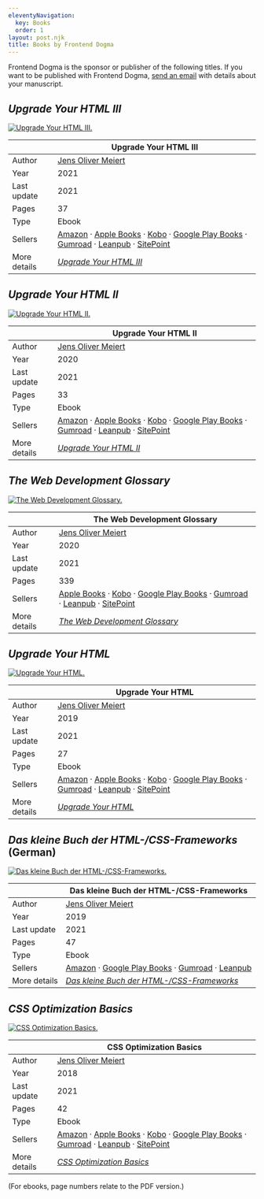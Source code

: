 ```yaml
---
eleventyNavigation:
  key: Books
  order: 1
layout: post.njk
title: Books by Frontend Dogma
---
```

Frontend Dogma is the sponsor or publisher of the following titles. If you want to be published with Frontend Dogma, [send an email](/contact/) with details about your manuscript.

<h2><cite>Upgrade Your HTML III</cite></h2>
<div class=fd-promo><a href=https://meiert.com/en/blog/upgrade-your-html-3/><img src=https://d3rdtowr0c5lpf.cloudfront.net/de/publications/books/upgrade-your-html-3/cover-s.png alt="Upgrade Your HTML III."></a></div>

|  | Upgrade Your HTML III |
|---|---|
| Author | [Jens Oliver Meiert](https://meiert.com/en/) |
| Year | 2021 |
| Last update | 2021 |
| Pages | 37 |
| Type | Ebook |
| Sellers | [Amazon](https://www.amazon.com/dp/B094VPYQPM/?tag=frontend-dogma-20) · [Apple Books](https://books.apple.com/us/book/upgrade-your-html-iii/id1570962053?ls=1) · [Kobo](https://www.kobo.com/us/en/ebook/upgrade-your-html-iii) · [Google Play Books](https://play.google.com/store/books/details?id=YvAtEAAAQBAJ) · [Gumroad](https://gumroad.com/l/qopHh) · [Leanpub](https://leanpub.com/upgrade-your-html-3) · [SitePoint](https://www.sitepoint.com/premium/books/upgrade-your-html-iii/) |
| More details | [_Upgrade Your HTML III_](https://meiert.com/en/blog/upgrade-your-html-3/) |

<h2><cite>Upgrade Your HTML II</cite></h2>
<div class=fd-promo><a href=https://meiert.com/en/blog/upgrade-your-html-2/><img src=https://d3rdtowr0c5lpf.cloudfront.net/de/publications/books/upgrade-your-html-2/cover-s.png alt="Upgrade Your HTML II."></a></div>

|  | Upgrade Your HTML II |
|---|---|
| Author | [Jens Oliver Meiert](https://meiert.com/en/) |
| Year | 2020 |
| Last update | 2021 |
| Pages | 33 |
| Type | Ebook |
| Sellers | [Amazon](https://www.amazon.com/dp/B08NLHQM11/?tag=frontend-dogma-20) · [Apple Books](https://books.apple.com/us/book/upgrade-your-html-ii/id1570961824?ls=1) · [Kobo](https://www.kobo.com/us/en/ebook/upgrade-your-html-ii) · [Google Play Books](https://play.google.com/store/books/details?id=uxsJEAAAQBAJ) · [Gumroad](https://gumroad.com/l/khNpkf) · [Leanpub](https://leanpub.com/upgrade-your-html-2) · [SitePoint](https://www.sitepoint.com/premium/books/upgrade-your-html-ii) |
| More details | [_Upgrade Your HTML II_](https://meiert.com/en/blog/upgrade-your-html-2/) |

<h2><cite>The Web Development Glossary</cite></h2>
<div class=fd-promo><a href=https://meiert.com/en/blog/the-web-development-glossary/><img src=https://d3rdtowr0c5lpf.cloudfront.net/de/publications/books/the-web-development-glossary/cover-s.png alt="The Web Development Glossary."></a></div>

|  | The Web Development Glossary |
|---|---|
| Author | [Jens Oliver Meiert](https://meiert.com/en/) |
| Year | 2020 |
| Last update | 2021 |
| Pages | 339 |
| Sellers | [Apple Books](https://books.apple.com/us/book/the-web-development-glossary/id1571261882?ls=1) · [Kobo](https://www.kobo.com/us/en/ebook/the-web-development-glossary) · [Google Play Books](https://play.google.com/store/books/details/Jens_Oliver_Meiert_The_Web_Development_Glossary?id=nYjhDwAAQBAJ) · [Gumroad](https://gumroad.com/l/gSZxpT) · [Leanpub](https://leanpub.com/web-development-glossary) · [SitePoint](https://www.sitepoint.com/premium/books/the-web-development-glossary) |
| More details | [_The Web Development Glossary_](https://meiert.com/en/blog/the-web-development-glossary/) |

<h2><cite>Upgrade Your HTML</cite></h2>
<div class=fd-promo><a href=https://meiert.com/en/blog/upgrade-your-html/><img src=https://d3rdtowr0c5lpf.cloudfront.net/de/publications/books/upgrade-your-html/cover-s.png alt="Upgrade Your HTML."></a></div>

|  | Upgrade Your HTML |
|---|---|
| Author | [Jens Oliver Meiert](https://meiert.com/en/) |
| Year | 2019 |
| Last update | 2021 |
| Pages | 27 |
| Type | Ebook |
| Sellers | [Amazon](https://www.amazon.com/dp/B07ZNSZX49/?tag=frontend-dogma-20) · [Apple Books](https://books.apple.com/us/book/upgrade-your-html/id1569607027?ls=1) · [Kobo](https://www.kobo.com/us/en/ebook/upgrade-your-html) · [Google Play Books](https://play.google.com/store/books/details/Jens_Oliver_Meiert_Upgrade_Your_HTML?id=sYjhDwAAQBAJ) · [Gumroad](https://gumroad.com/l/YMCEH) · [Leanpub](https://leanpub.com/upgrade-your-html) · [SitePoint](https://www.sitepoint.com/premium/books/upgrade-your-html) |
| More details | [_Upgrade Your HTML_](https://meiert.com/en/blog/upgrade-your-html/) |

<h2><cite>Das kleine Buch der HTML-/CSS-Frameworks</cite> (German)</h2>
<div class=fd-promo><a href=https://meiert.com/de/publications/books/das-kleine-buch-der-html-css-frameworks/><img src=https://d3rdtowr0c5lpf.cloudfront.net/de/publications/books/das-kleine-buch-der-html-css-frameworks/cover.png alt="Das kleine Buch der HTML-/CSS-Frameworks."></a></div>

|  | Das kleine Buch der HTML-/CSS-Frameworks |
|---|---|
| Author | [Jens Oliver Meiert](https://meiert.com/en/) |
| Year | 2019 |
| Last update | 2021 |
| Pages | 47 |
| Type | Ebook |
| Sellers | [Amazon](https://www.amazon.com/dp/B07TY2T9XW/?tag=frontend-dogma-20) · [Google Play Books](https://play.google.com/store/books/details/Jens_Oliver_Meiert_Das_kleine_Buch_der_HTML_CSS_Fr?id=j4jhDwAAQBAJ) · [Gumroad](https://gumroad.com/l/LqXw) · [Leanpub](https://leanpub.com/html-css-frameworks) |
| More details | [_Das kleine Buch der HTML-/CSS-Frameworks_](https://meiert.com/de/publications/books/das-kleine-buch-der-html-css-frameworks/) |

<h2><cite>CSS Optimization Basics</cite></h2>
<div class=fd-promo><a href=https://meiert.com/en/blog/css-optimization-basics/><img src=https://d3rdtowr0c5lpf.cloudfront.net/de/publications/books/css-optimization-basics/cover-s.png alt="CSS Optimization Basics."></a></div>

|  | CSS Optimization Basics |
|---|---|
| Author | [Jens Oliver Meiert](https://meiert.com/en/) |
| Year | 2018 |
| Last update | 2021 |
| Pages | 42 |
| Type | Ebook |
| Sellers | [Amazon](https://www.amazon.com/dp/B07TVW1ZT8/?tag=frontend-dogma-20) · [Apple Books](https://books.apple.com/us/book/css-optimization-basics/id1571260941?ls=1) · [Kobo](https://www.kobo.com/us/en/ebook/css-optimization-basics) · [Google Play Books](https://play.google.com/store/books/details/Jens_Oliver_Meiert_CSS_Optimization_Basics?id=xgTfDwAAQBAJ) · [Gumroad](https://gumroad.com/l/YzeaH) · [Leanpub](https://leanpub.com/css-optimization-basics) · [SitePoint](https://www.sitepoint.com/premium/books/css-optimization-basics) |
| More details | [_CSS Optimization Basics_](https://meiert.com/en/blog/css-optimization-basics/) |

(For ebooks, page numbers relate to the PDF version.)